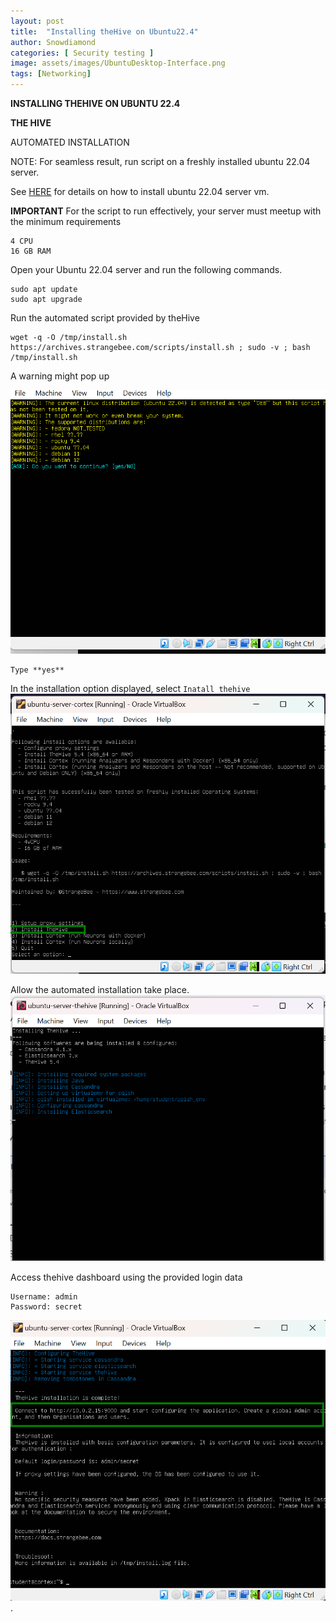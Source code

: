 ```yaml
---
layout: post
title:  "Installing theHive on Ubuntu22.4"
author: Snowdiamond
categories: [ Security testing ]
image: assets/images/UbuntuDesktop-Interface.png
tags: [Networking]
---
```

**INSTALLING THEHIVE ON UBUNTU 22.4**

**THE HIVE**

AUTOMATED INSTALLATION

NOTE: For seamless result, run script on a freshly installed ubuntu 22.04 server.

See [HERE](https://cybernetsworks.github.io/setting-up-an-ubuntu-server-vm/) for details on how to install ubuntu 22.04 server vm.

**IMPORTANT**
For the script to run effectively, your server must meetup with the minimum requirements 
```
4 CPU
16 GB RAM
```

Open your Ubuntu 22.04 server and run the following commands.
```
sudo apt update
sudo apt upgrade
```
Run the automated script provided by theHive

```
wget -q -O /tmp/install.sh https://archives.strangebee.com/scripts/install.sh ; sudo -v ; bash /tmp/install.sh
```
A warning might pop up 

!["The hive installation"](/assets/images/thehive/automated-hive-install-2.png)
```
Type **yes**
```
In the installation option displayed, select ``Inatall thehive`` 
!["The hive installation"](/assets/images/thehive/automated-hive-install-3.png)

Allow the automated installation take place.
!["The hive installation"](/assets/images/thehive/automated-hive-install-1.png)

Access thehive dashboard using the provided login data

```
Username: admin
Password: secret
```

!["The hive installation"](/assets/images/thehive/automated-hive-install-4.png).